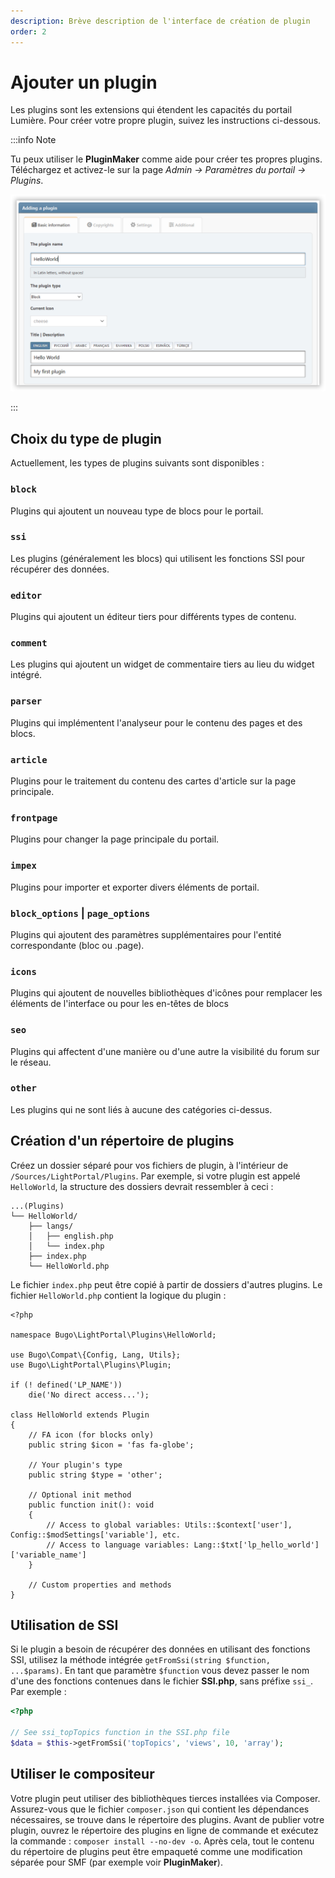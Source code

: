 ```yaml
---
description: Brève description de l'interface de création de plugin
order: 2
---
```


# Ajouter un plugin

Les plugins sont les extensions qui étendent les capacités du portail Lumière. Pour créer votre propre plugin, suivez les instructions ci-dessous.

:::info Note

Tu peux utiliser le **PluginMaker** comme aide pour créer tes propres plugins. Téléchargez et activez-le sur la page _Admin -> Paramètres du portail -> Plugins_.

![Create a new plugin with PluginMaker](create_plugin.png)

:::

## Choix du type de plugin

Actuellement, les types de plugins suivants sont disponibles :

### `block`

Plugins qui ajoutent un nouveau type de blocs pour le portail.

### `ssi`

Les plugins (généralement les blocs) qui utilisent les fonctions SSI pour récupérer des données.

### `editor`

Plugins qui ajoutent un éditeur tiers pour différents types de contenu.

### `comment`

Les plugins qui ajoutent un widget de commentaire tiers au lieu du widget intégré.

### `parser`

Plugins qui implémentent l'analyseur pour le contenu des pages et des blocs.

### `article`

Plugins pour le traitement du contenu des cartes d'article sur la page principale.

### `frontpage`

Plugins pour changer la page principale du portail.

### `impex`

Plugins pour importer et exporter divers éléments de portail.

### `block_options` | `page_options`

Plugins qui ajoutent des paramètres supplémentaires pour l'entité correspondante (bloc ou .page).

### `icons`

Plugins qui ajoutent de nouvelles bibliothèques d'icônes pour remplacer les éléments de l'interface ou pour les en-têtes de blocs

### `seo`

Plugins qui affectent d'une manière ou d'une autre la visibilité du forum sur le réseau.

### `other`

Les plugins qui ne sont liés à aucune des catégories ci-dessus.

## Création d'un répertoire de plugins

Créez un dossier séparé pour vos fichiers de plugin, à l'intérieur de `/Sources/LightPortal/Plugins`. Par exemple, si votre plugin est appelé `HelloWorld`, la structure des dossiers devrait ressembler à ceci :

```
...(Plugins)
└── HelloWorld/
    ├── langs/
    │   ├── english.php
    │   └── index.php
    ├── index.php
    └── HelloWorld.php
```

Le fichier `index.php` peut être copié à partir de dossiers d'autres plugins. Le fichier `HelloWorld.php` contient la logique du plugin :

```php:line-numbers
<?php

namespace Bugo\LightPortal\Plugins\HelloWorld;

use Bugo\Compat\{Config, Lang, Utils};
use Bugo\LightPortal\Plugins\Plugin;

if (! defined('LP_NAME'))
	die('No direct access...');

class HelloWorld extends Plugin
{
    // FA icon (for blocks only)
    public string $icon = 'fas fa-globe';

    // Your plugin's type
    public string $type = 'other';

    // Optional init method
    public function init(): void
    {
        // Access to global variables: Utils::$context['user'], Config::$modSettings['variable'], etc.
        // Access to language variables: Lang::$txt['lp_hello_world']['variable_name']
    }

    // Custom properties and methods
}

```

## Utilisation de SSI

Si le plugin a besoin de récupérer des données en utilisant des fonctions SSI, utilisez la méthode intégrée `getFromSsi(string $function, ...$params)`. En tant que paramètre `$function` vous devez passer le nom d'une des fonctions contenues dans le fichier **SSI.php**, sans préfixe `ssi_`. Par exemple :

```php
<?php

// See ssi_topTopics function in the SSI.php file
$data = $this->getFromSsi('topTopics', 'views', 10, 'array');
```

## Utiliser le compositeur

Votre plugin peut utiliser des bibliothèques tierces installées via Composer. Assurez-vous que le fichier `composer.json` qui contient les dépendances nécessaires, se trouve dans le répertoire des plugins. Avant de publier votre plugin, ouvrez le répertoire des plugins en ligne de commande et exécutez la commande : `composer install --no-dev -o`. Après cela, tout le contenu du répertoire de plugins peut être empaqueté comme une modification séparée pour SMF (par exemple voir **PluginMaker**).
